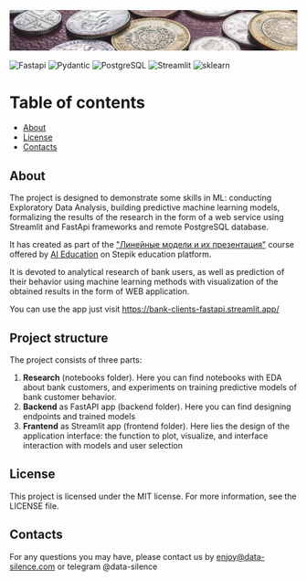 ![logo](https://github.com/data-silence/banks-clients/blob/master/img/bgr.png?raw=true)

![Fastapi](https://img.shields.io/badge/Fastapi-black?style=flat-square&logo=fastapi) ![Pydantic](https://img.shields.io/badge/Pydantic-black?style=flat-square&logo=Pydantic) ![PostgreSQL](https://img.shields.io/badge/PostgreSQL-black?style=flat-square&logo=PostgreSQL) ![Streamlit](https://img.shields.io/badge/Streamlit-black?style=flat-square&logo=Streamlit) ![sklearn](https://img.shields.io/badge/sklearn-black?style=flat-square&logo=sklearn)

# Table of contents

* [About](#about)
* [License](#license)
* [Contacts](#contacts)



## About


The project is designed to demonstrate some skills in ML: conducting Exploratory Data Analysis, building predictive machine learning models, formalizing the results of the research in the form of a web service using Streamlit and FastApi frameworks and remote PostgreSQL database.     

It has created as part of the ["Линейные модели и их презентация"](https://stepik.org/course/177215/syllabussyllabus) course offered by [AI Education](https://stepik.org/course/177213) on Stepik education platform.

It is devoted to analytical research of bank users, as well as prediction of their behavior using machine learning methods with visualization of the obtained results in the form of WEB application. 

You can use the app just visit https://bank-clients-fastapi.streamlit.app/


## Project structure

The project consists of three parts:
1. **Research** (notebooks folder). Here you can find notebooks with EDA about bank customers, and experiments on training predictive models of bank customer behavior.
2. **Backend** as FastAPI app (backend folder). Here you can find designing endpoints and trained models
3. **Frantend** as Streamlit app (frontend folder). Here lies the design of the application interface: the function to plot, visualize, and interface interaction with models and user selection


## License
This project is licensed under the MIT license. For more information, see the LICENSE file.

## Contacts
For any questions you may have, please contact us by enjoy@data-silence.com or telegram @data-silence